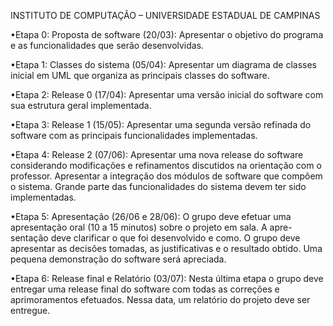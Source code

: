 INSTITUTO DE COMPUTAÇÃO – UNIVERSIDADE ESTADUAL DE CAMPINAS

•Etapa 0: Proposta de software (20/03):
Apresentar o objetivo do programa e as funcionalidades que serão desenvolvidas.

•Etapa 1: Classes do sistema (05/04):
Apresentar um diagrama de classes inicial em UML que organiza as principais classes do software.

•Etapa 2: Release 0 (17/04):
Apresentar uma versão inicial do software com sua estrutura geral implementada.

•Etapa 3: Release 1 (15/05):
Apresentar uma segunda versão refinada do software com as principais funcionalidades implementadas.

•Etapa 4: Release 2 (07/06):
Apresentar uma nova release do software considerando modificações e refinamentos discutidos na
orientação com o professor. Apresentar a integração dos módulos de software que compõem o sistema.
Grande parte das funcionalidades do sistema devem ter sido implementadas.

•Etapa 5: Apresentação (26/06 e 28/06):
O grupo deve efetuar uma apresentação oral (10 a 15 minutos) sobre o projeto em sala. A apre-
sentação deve clarificar o que foi desenvolvido e como. O grupo deve apresentar as decisões tomadas, as
justificativas e o resultado obtido. Uma pequena demonstração do software será apreciada.

•Etapa 6: Release final e Relatório (03/07):
Nesta última etapa o grupo deve entregar uma release final do software com todas as correções e
aprimoramentos efetuados. Nessa data, um relatório do projeto deve ser entregue.
